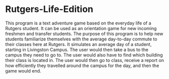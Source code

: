 # Rutgers-Life-Edition
This program is a text adventure game based on the everyday life of a Rutgers student. It can be used as an orientation game for new incoming freshmen and transfer students. The purpose of this program is to help new students familiarize themselves with the average day-to-day commute to their classes here at Rutgers. It simulates an average day of a student, starting in Livingston Campus. The user would then take a bus to the campus they need to go to. The user would also have to find which building their class is located in. The user would then go to class, receive a report on how efficiently they travelled around the campus for the day, and then the game would end.   
